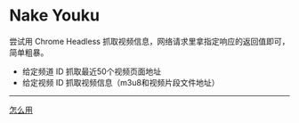 Nake Youku
=======================

尝试用 Chrome Headless 抓取视频信息，网络请求里拿指定响应的返回值即可，简单粗暴。

* 给定频道 ID 抓取最近50个视频页面地址
* 给定视频 ID 抓取视频信息（m3u8和视频片段文件地址）

------------

[怎么用](https://github.com/599316527/NakeYouku/issues/1)




